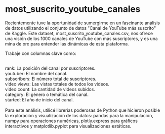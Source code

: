 # most_suscrito_youtube_canales
Recientemente tuve la oportunidad de sumergirme en un fascinante análisis de datos utilizando el conjunto de datos "Canal de YouTube más suscrito" de Kaggle. Este dataset, most_suscrito_youtube_canales.csv, nos ofrece una visión de los 1000 canales de YouTube con más suscriptores, y es una mina de oro para entender las dinámicas de esta plataforma.

Trabaje con columnas clave como:

<br>rank: La posición del canal por suscriptores.
<br>youtuber: El nombre del canal.
<br>subscribers: El número total de suscriptores.
<br>video views: Las vistas totales de todos los videos.
<br>video count: La cantidad de videos subidos.
<br>category: El género o temática del canal.
<br>started: El año de inicio del canal.<br>
<br>Para este análisis, utilicé librerías poderosas de Python que hicieron posible la exploración y visualización de los datos: pandas para la manipulación, numpy para operaciones numéricas, plotly.express para gráficos interactivos y matplotlib.pyplot para visualizaciones estáticas.
